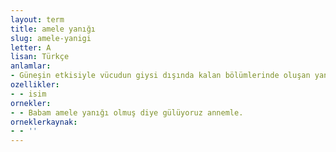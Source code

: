 ```yaml
---
layout: term
title: amele yanığı
slug: amele-yanigi
letter: A
lisan: Türkçe
anlamlar:
- Güneşin etkisiyle vücudun giysi dışında kalan bölümlerinde oluşan yanık
ozellikler:
- - isim
ornekler:
- - Babam amele yanığı olmuş diye gülüyoruz annemle.
orneklerkaynak:
- - ''
---
```

